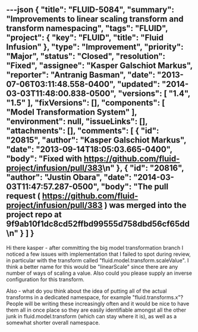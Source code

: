 ---json
{
  "title": "FLUID-5084",
  "summary": "Improvements to linear scaling transform and transform namespacing",
  "tags": "FLUID",
  "project": {
    "key": "FLUID",
    "title": "Fluid Infusion"
  },
  "type": "Improvement",
  "priority": "Major",
  "status": "Closed",
  "resolution": "Fixed",
  "assignee": "Kasper Galschiot Markus",
  "reporter": "Antranig Basman",
  "date": "2013-07-06T03:11:48.558-0400",
  "updated": "2014-03-03T11:48:00.838-0500",
  "versions": [
    "1.4",
    "1.5"
  ],
  "fixVersions": [],
  "components": [
    "Model Transformation System"
  ],
  "environment": null,
  "issueLinks": [],
  "attachments": [],
  "comments": [
    {
      "id": "20815",
      "author": "Kasper Galschiot Markus",
      "date": "2013-09-14T18:05:03.665-0400",
      "body": "Fixed with <https://github.com/fluid-project/infusion/pull/383>\n"
    },
    {
      "id": "20816",
      "author": "Justin Obara",
      "date": "2014-03-03T11:47:57.287-0500",
      "body": "The pull request ( <https://github.com/fluid-project/infusion/pull/383> ) was merged into the project repo at 9f9ab10f1dc8cd52ffbd99555d758dbd56cf65dd&#x20;\n"
    }
  ]
}
---
Hi there kasper - after committing the big model transformation branch I noticed a few issues with implementation that I failed to spot during review, in particular with the transform called "fluid.model.transform.scaleValue". I think a better name for this would be "linearScale" since there are any number of ways of scaling a value. Also could you please supply an inverse configuration for this transform.

Also - what do you think about the idea of putting all of the actual transforms in a dedicated namespace, for example "fluid.transforms.x"? People will be writing these increasingly often and it would be nice to have them all in once place so they are easily identifiable amongst all the other junk in fluid.model.transform (which can stay where it is), as well as a somewhat shorter overall namespace.

        